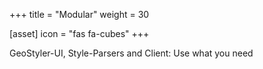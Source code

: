 +++
title = "Modular"
weight = 30

[asset]
  icon = "fas fa-cubes"
+++

GeoStyler-UI, Style-Parsers and Client: Use what you need
